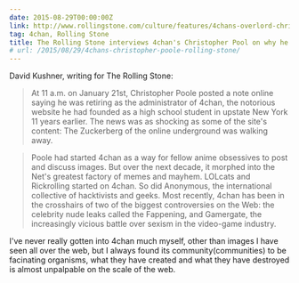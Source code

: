 ```yaml
---
date: 2015-08-29T00:00:00Z
link: http://www.rollingstone.com/culture/features/4chans-overlord-christopher-poole-reveals-why-he-walked-away-20150313
tag: 4chan, Rolling Stone
title: The Rolling Stone interviews 4chan's Christopher Pool on why he walked away
# url: /2015/08/29/4chans-christopher-poole-rolling-stone/
---
```


David Kushner, writing for The Rolling Stone:

> At 11 a.m. on January 21st, Christopher Poole posted a note online saying he was retiring as the administrator of 4chan, the notorious website he had founded as a high school student in upstate New York 11 years earlier. The news was as shocking as some of the site's content: The Zuckerberg of the online underground was walking away.

> Poole had started 4chan as a way for fellow anime obsessives to post and discuss images. But over the next decade, it morphed into the Net's greatest factory of memes and mayhem. LOLcats and Rickrolling started on 4chan. So did Anonymous, the international collective of hacktivists and geeks. Most recently, 4chan has been in the crosshairs of two of the biggest controversies on the Web: the celebrity nude leaks called the Fappening, and Gamergate, the increasingly vicious battle over sexism in the video-game industry.

I've never really gotten into 4chan much myself, other than images I have seen all over the web, but I always found its community(communities) to be facinating organisms, what they have created and what they have destroyed is almost unpalpable on the scale of the web.
